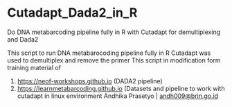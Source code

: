 # Cutadapt_Dada2_in_R
Do DNA metabarcoding pipeline fully in R with Cutadapt for demultiplexing and Dada2

This script to run DNA metabarocoding pipeline fully in R
Cutadapt was used to demultiplex and remove the primer
This script in modification form training material of
1. https://neof-workshops.github.io (DADA2 pipeline)
2. https://learnmetabarcoding.github.io (Datasets and pipeline to work with cutadapt in linux environment
Andhika Prasetyo | andh009@brin.go.id
